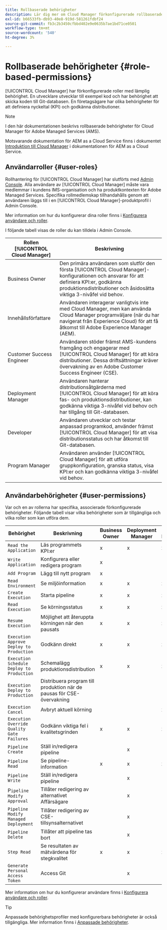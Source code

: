 ```yaml
---
title: Rollbaserade behörigheter
description: Lär dig mer om Cloud Manager förkonfigurerade rollbaserade behörigheter för att hantera åtkomst till dina molnresurser.
exl-id: b66533fb-db93-40e8-919d-581261fdbf24
source-git-commit: fb3c2b3450cfbbd402e9e0635b7ae1bd71ce0501
workflow-type: tm+mt
source-wordcount: '540'
ht-degree: 3%

---
```



# Rollbaserade behörigheter {#role-based-permissions}

[!UICONTROL Cloud Manager] har förkonfigurerade roller med lämplig behörighet. En utvecklare utvecklar till exempel kod och har behörighet att skicka koden till Git-databasen. En företagsägare har olika behörigheter för att definiera nyckeltal (KPI) och godkänna distributioner.

>[!NOTE]
>
>I den här dokumentationen beskrivs rollbaserade behörigheter för Cloud Manager för Adobe Managed Services (AMS).
>
>Motsvarande dokumentation för AEM as a Cloud Service finns i dokumentet [Introduktion till Cloud Manager](https://experienceleague.adobe.com/en/docs/experience-manager-cloud-service/content/onboarding/concepts/cloud-manager-introduction#role-based-permissions) i dokumentationen för AEM as a Cloud Service.

## Användarroller {#user-roles}

Rollhantering för [!UICONTROL Cloud Manager] har slutförts med [Admin Console](https://helpx.adobe.com/enterprise/using/admin-console.html). Alla användare av [!UICONTROL Cloud Manager] måste vara medlemmar i kundens IMS-organisation och ha produktkontexten för Adobe Managed Services. Specifika rollmedlemskap tillhandahålls genom att användaren läggs till i en [!UICONTROL Cloud Manager]-produktprofil i Admin Console.

Mer information om hur du konfigurerar dina roller finns i [Konfigurera användare och roller](/help/requirements/users-and-roles.md).

I följande tabell visas de roller du kan tilldela i Admin Console.

| Rollen [!UICONTROL Cloud Manager] | Beskrivning |
|---|---|
| Business Owner | Den primära användaren som slutför den första [!UICONTROL Cloud Manager]-konfigurationen och ansvarar för att definiera KPI:er, godkänna produktionsdistributioner och åsidosätta viktiga 3-nivåfel vid behov. |
| Innehållsförfattare | Användaren interagerar vanligtvis inte med Cloud Manager, men kan använda Cloud Manager programväljare (när du har navigerat från Experience Cloud) för att få åtkomst till Adobe Experience Manager (AEM). |
| Customer Success Engineer | Användaren stöder främst AMS-kundens framgång och engagerar med [!UICONTROL Cloud Manager] för att köra distributioner. Dessa driftsättningar kräver övervakning av en Adobe Customer Success Engineer (CSE). |
| Deployment Manager | Användaren hanterar distributionsåtgärderna med [!UICONTROL Cloud Manager] för att köra fas- och produktionsdistributioner, kan godkänna viktiga 3-nivåfel vid behov och har tillgång till Git-databasen. |
| Developer | Användaren utvecklar och testar anpassad programkod, använder främst [!UICONTROL Cloud Manager] för att visa distributionsstatus och har åtkomst till Git-databasen. |
| Program Manager | Användaren använder [!UICONTROL Cloud Manager] för att utföra gruppkonfiguration, granska status, visa KPI:er och kan godkänna viktiga 3-nivåfel vid behov. |

## Användarbehörigheter {#user-permissions}

Var och en av rollerna har specifika, associerade förkonfigurerade behörigheter. Följande tabell visar vilka behörigheter som är tillgängliga och vilka roller som kan utföra dem.

| Behörighet | Beskrivning | Business Owner | Deployment Manager | Program Manager | Developer | ÄRENDE |
| --- | --- | --- | --- | --- | --- | --- |
| `Read the Application` | Läs programmets KPI:er | x | x | x | x | x |
| `Write Application` | Konfigurera eller redigera program | x | | | | |
| `Add Program` | Lägg till nytt program | x |  |  |  |  |
| `Read Environment` | Se miljöinformation | x | x | x | x | x |
| `Create Execution` | Starta pipeline | x | x | x | | |
| `Read Execution` | Se körningsstatus | x | x | x | x | x |
| `Resume Execution` | Möjlighet att återuppta körningen när den pausats | x | x | x | | x |
| `Execution Approve Deploy to Production` | Godkänn direkt | x | x | x | | |
| `Execution Schedule Deploy to Production` | Schemalägg produktionsdistribution | x | x | x | | x |
| `Execution Deploy to Production` | Distribuera program till produktion när de pausas för CSE-övervakning |  |  |  |  | x |
| `Execution Cancel` | Avbryt aktuell körning |  |  | x |  |  |
| `Execution Override Quality Gate Failures` | Godkänn viktiga fel i kvalitetsgrinden | x | x | x |  |  |
| `Pipeline Create` | Ställ in/redigera pipeline |  | x |  |  |  |
| `Pipeline Read` | Se pipeline-information | x | x | x | x | x |
| `Pipeline Write` | Ställ in/redigera pipeline |  | x |  |  |  |
| P`ipeline Modify Approval` | Tillåter redigering av alternativet Affärsägare |  | x |  |  |  |
| `Pipeline Modify Managed Deployment` | Tillåter redigering av CSE-tillsynsalternativet |  | x |  |  |  |
| `Pipeline Delete` | Tillåter att pipeline tas bort |  | x |  |  |  |
| `Step Read` | Se resultaten av mätvärdena för stegkvalitet | x | x | x | x | x |
| `Generate Personal Access Token` | Access Git |  | x |  | x |  |

<!-- CQDOC-22080 | Download log files  |  |  | x |  | x |  | -->

Mer information om hur du konfigurerar användare finns i [Konfigurera användare och roller](/help/requirements/users-and-roles.md).

>[!TIP]
>
>Anpassade behörighetsprofiler med konfigurerbara behörigheter är också tillgängliga. Mer information finns i [Anpassade behörigheter](/help/using/custom-permissions.md).
